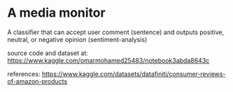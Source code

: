 # A media monitor
A classifier that can accept user comment (sentence) and outputs positive, neutral, or negative opinion (sentiment-analysis)


source code and dataset at: https://www.kaggle.com/omarmohamed25483/notebook3abda8643c

references: https://www.kaggle.com/datasets/datafiniti/consumer-reviews-of-amazon-products
